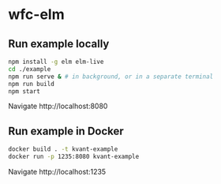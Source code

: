 # wfc-elm

## Run example locally

```bash
npm install -g elm elm-live
cd ./example
npm run serve & # in background, or in a separate terminal
npm run build
npm start
```

Navigate http://localhost:8080

## Run example in Docker

```bash
docker build . -t kvant-example
docker run -p 1235:8080 kvant-example
```

Navigate http://localhost:1235
